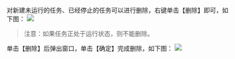 对新建未运行的任务、已经停止的任务可以进行删除，右键单击【删除】即可，如下图：
![](http://imgcache.tce.fsphere.cn/static/mc.qcloudimg.com/static/img/a9aaa54ca2b98d20522b9fce591f9122/image.png)
> 注意：如果任务正处于运行状态，则不能删除。

单击【删除】后弹出窗口，单击【确定】完成删除，如下图：
![](http://imgcache.tce.fsphere.cn/static/mc.qcloudimg.com/static/img/9e338d9dcdda64efd8496a949474cd05/image.png)
